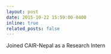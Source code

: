 ```yaml
---
layout: post
date: 2015-10-22 15:59:00-0400
inline: true
related_posts: false
---
```


Joined CAIR-Nepal as a Research Intern
